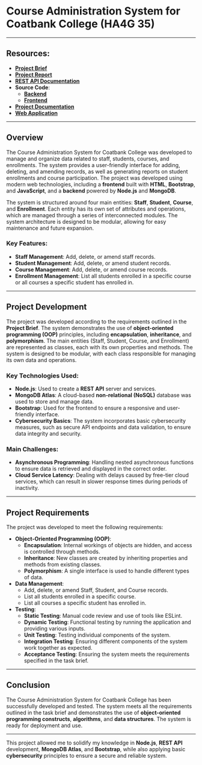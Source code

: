 # Course Administration System for Coatbank College (HA4G 35)
---

## Resources:
- [**Project Brief**](/docs/Task%20brief.pdf)  
- [**Project Report**](/docs/HA4G%2035%20Project%20Report.pdf)  
- [**REST API Documentation**](https://documenter.getpostman.com/view/8437769/2sAYX9oM47)  
- **Source Code**:
   - [**Backend**](/backend/)  
   - [**Frontend**](/frontend/)  
- [**Project Documentation**](/docs/)  
- [**Web Application**](https://cas-ha4g.netlify.app/)

---

## Overview
The Course Administration System for Coatbank College was developed to manage and organize data related to staff, students, courses, and enrollments. The system provides a user-friendly interface for adding, deleting, and amending records, as well as generating reports on student enrollments and course participation. The project was developed using modern web technologies, including a **frontend** built with **HTML**, **Bootstrap**, and **JavaScript**, and a **backend** powered by **Node.js** and **MongoDB**.

The system is structured around four main entities: **Staff**, **Student**, **Course**, and **Enrollment**. Each entity has its own set of attributes and operations, which are managed through a series of interconnected modules. The system architecture is designed to be modular, allowing for easy maintenance and future expansion.

### Key Features:
- **Staff Management**: Add, delete, or amend staff records.
- **Student Management**: Add, delete, or amend student records.
- **Course Management**: Add, delete, or amend course records.
- **Enrollment Management**: List all students enrolled in a specific course or all courses a specific student has enrolled in.

---

## Project Development
The project was developed according to the requirements outlined in the **Project Brief**. The system demonstrates the use of **object-oriented programming (OOP)** principles, including **encapsulation**, **inheritance**, and **polymorphism**. The main entities (Staff, Student, Course, and Enrollment) are represented as classes, each with its own properties and methods. The system is designed to be modular, with each class responsible for managing its own data and operations.

### Key Technologies Used:
- **Node.js**: Used to create a **REST API** server and services.
- **MongoDB Atlas**: A cloud-based **non-relational (NoSQL)** database was used to store and manage data.
- **Bootstrap**: Used for the frontend to ensure a responsive and user-friendly interface.
- **Cybersecurity Basics**: The system incorporates basic cybersecurity measures, such as secure API endpoints and data validation, to ensure data integrity and security.

### Main Challenges:
- **Asynchronous Programming**: Handling nested asynchronous functions to ensure data is retrieved and displayed in the correct order.
- **Cloud Service Latency**: Dealing with delays caused by free-tier cloud services, which can result in slower response times during periods of inactivity.

---

## Project Requirements
The project was developed to meet the following requirements:
- **Object-Oriented Programming (OOP)**:
  - **Encapsulation**: Internal workings of objects are hidden, and access is controlled through methods.
  - **Inheritance**: New classes are created by inheriting properties and methods from existing classes.
  - **Polymorphism**: A single interface is used to handle different types of data.
- **Data Management**:
  - Add, delete, or amend Staff, Student, and Course records.
  - List all students enrolled in a specific course.
  - List all courses a specific student has enrolled in.
- **Testing**:
  - **Static Testing**: Manual code review and use of tools like ESLint.
  - **Dynamic Testing**: Functional testing by running the application and providing various inputs.
  - **Unit Testing**: Testing individual components of the system.
  - **Integration Testing**: Ensuring different components of the system work together as expected.
  - **Acceptance Testing**: Ensuring the system meets the requirements specified in the task brief.

---

## Conclusion
The Course Administration System for Coatbank College has been successfully developed and tested. The system meets all the requirements outlined in the task brief and demonstrates the use of **object-oriented programming constructs**, **algorithms**, and **data structures**. The system is ready for deployment and use.

---

This project allowed me to solidify my knowledge in **Node.js**, **REST API** development, **MongoDB Atlas**, and **Bootstrap**, while also applying basic **cybersecurity** principles to ensure a secure and reliable system.